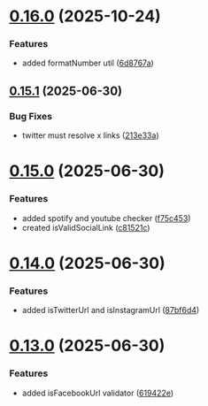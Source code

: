 # [0.16.0](https://github.com/devlargs/largs-utils/compare/v0.15.1...v0.16.0) (2025-10-24)


### Features

* added formatNumber util ([6d8767a](https://github.com/devlargs/largs-utils/commit/6d8767a2467db032249507c4b5c3c11ddc7ba062))



## [0.15.1](https://github.com/devlargs/largs-utils/compare/v0.15.0...v0.15.1) (2025-06-30)


### Bug Fixes

* twitter must resolve x links ([213e33a](https://github.com/devlargs/largs-utils/commit/213e33a8df598320ef7583f3629246876df20515))



# [0.15.0](https://github.com/devlargs/largs-utils/compare/v0.14.0...v0.15.0) (2025-06-30)


### Features

* added spotify and youtube checker ([f75c453](https://github.com/devlargs/largs-utils/commit/f75c453de4bdf27c08fa957568f1d4e217d29df4))
* created isValidSocialLink ([c81521c](https://github.com/devlargs/largs-utils/commit/c81521c6fde182eb3ea3c07e36e060673661b5c6))



# [0.14.0](https://github.com/devlargs/largs-utils/compare/v0.13.0...v0.14.0) (2025-06-30)


### Features

* added isTwitterUrl and isInstagramUrl ([87bf6d4](https://github.com/devlargs/largs-utils/commit/87bf6d4473445b354f0731af065f79a06d12f961))



# [0.13.0](https://github.com/devlargs/largs-utils/compare/v0.12.0...v0.13.0) (2025-06-30)


### Features

* added isFacebookUrl validator ([619422e](https://github.com/devlargs/largs-utils/commit/619422e7515ad0772387f935108fe53383ded9c8))



